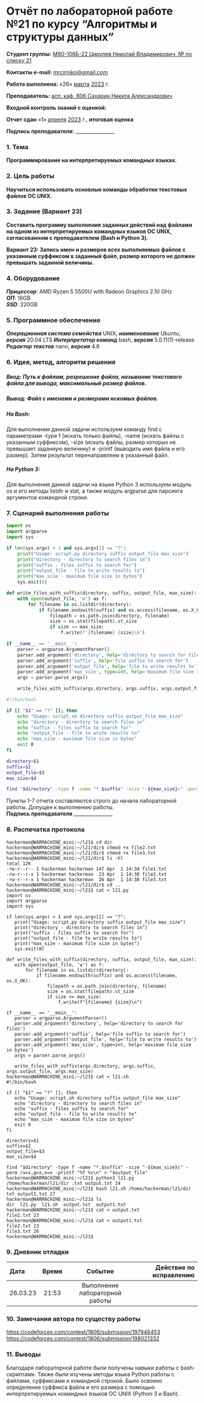 # Отчёт по лабораторной работе №21 по курсу “Алгоритмы и структуры данных”

<b>Студент группы:</b> <ins>М80-108Б-22 Цирулев Николай Владимирович, № по списку 21</ins> 

<b>Контакты e-mail:</b> <ins>mrcirniko@gmail.com</ins>

<b>Работа выполнена:</b> «26» <ins>марта</ins> <ins>2023</ins> г.

<b>Преподаватель:</b> <ins>асп. каф. 806 Сахарин Никита Александрович</ins>

<b>Входной контроль знаний с оценкой:</b> <ins> </ins>

<b>Отчет сдан</b> «1» <ins>апреля</ins> <ins>2023</ins> г., <b>итоговая оценка</b> <ins> </ins>

<b>Подпись преподавателя:</b> ________________

### 1. Тема
__Программирование на интерпретируемых командных языках.__

### 2. Цель работы
__Научиться использовать основные команды обработки текстовых файлов OC UNIX.__

### 3. Задание (Вариант 23)
__Составить программу выполнения заданных действий над файлами на одном из интерпретируемых командных языков OC UNIX, согласованном с преподавателем (Bash и Python 3).__ 

__Вариант 23: Запись имен и размеров всех выполняемых файлов с указанным суффиксом в заданный файл, размер которого не должен превышать заданной величины.__

### 4. Оборудование
___Прицессор___: AMD Ryzen 5 5500U with Radeon Graphics 2.10 GHz \
___ОП___: 16GB \
___SSD___: 220GB

### 5. Программное обеспечение
___Операционная система семейства___ UNIX, ___наименование___ Ubuntu, ___версия___  20.04 LTS
___Интерпретатор команд___ bash, ___версия___ 5.0.11(1)-release
___Редактор текстов___ nano, ___версия___ 4.8

### 6. Идея, метод, алгоритм решения

##### Ввод: Путь к файлам, разрешение файла, называние текстового файла для вывода, максимальный размер файлов.
##### Вывод: Файл с именами и размерами искомых файлов.
##### На Bash:
Для выполнения данной задачи используем команду find с параметрами -type f (искать только файлы), -name (искать файлы с указанным суффиксом), -size (искать файлы, размер которых не превышает заданную величину) и -printf (выводить имя файла и его размер). Затем результат перенаправляем в указанный файл.
##### На Python 3:
Для выполнения данной задачи на языке Python 3 используем модуль os и его методы listdir и stat, а также модуль argparse для парсинга аргументов командной строки. 

### 7. Сценарий выполнения работы
```python
import os
import argparse
import sys

if len(sys.argv) > 1 and sys.argv[1] == "?":
    print("Usage: script.py directory suffix output_file max_size")
    print("directory - directory to search files in")
    print("suffix - files suffix to search for")
    print("output_file - file to write results to")
    print("max_size - maximum file size in bytes")
    sys.exit(0)

def write_files_with_suffix(directory, suffix, output_file, max_size):
    with open(output_file, 'w') as f:
        for filename in os.listdir(directory):
            if filename.endswith(suffix) and os.access(filename, os.X_OK):
                filepath = os.path.join(directory, filename)
                size = os.stat(filepath).st_size
                if size <= max_size:
                    f.write(f"{filename} {size}\n")

if __name__ == '__main__':
    parser = argparse.ArgumentParser()
    parser.add_argument('directory', help='directory to search for files')
    parser.add_argument('suffix', help='file suffix to search for')
    parser.add_argument('output_file', help='file to write results to')
    parser.add_argument('max_size', type=int, help='maximum file size in bytes')
    args = parser.parse_args()

    write_files_with_suffix(args.directory, args.suffix, args.output_file, args.max_size)
```
```bash
#!/bin/bash

if [[ "$1" == "?" ]]; then
    echo "Usage: script.sh directory suffix output_file max_size"
    echo "directory - directory to search files in"
    echo "suffix - files suffix to search for"
    echo "output_file - file to write results to"
    echo "max_size - maximum file size in bytes"
    exit 0
fi

directory=$1
suffix=$2
output_file=$3
max_size=$4

find "$directory" -type f -name "*.$suffix" -size "-${max_size}c" -perm /u=x,g=x,o=x -printf "%f %s\n" > "$output_file"
```


Пункты 1-7 отчета составляются строго до начала лабораторной работы.
Допущен к выполнению работы.  
<b>Подпись преподавателя</b> ________________

### 8. Распечатка протокола
 ```
hackerman@WARMACHINE_mini:~/l21$ cd dir
hackerman@WARMACHINE_mini:~/l21/dir$ chmod +x file2.txt
hackerman@WARMACHINE_mini:~/l21/dir$ chmod +x file3.txt
hackerman@WARMACHINE_mini:~/l21/dir$ ls -hl
total 12K
-rw-r--r-- 1 hackerman hackerman 147 Apr  1 14:34 file1.txt
-rw-r--r-x 1 hackerman hackerman  23 Apr  1 14:38 file2.txt
-rw-r--r-x 1 hackerman hackerman  26 Apr  1 14:38 file3.txt
hackerman@WARMACHINE_mini:~/l21/dir$ cd ..
hackerman@WARMACHINE_mini:~/l21$ cat < l21.py
import os
import argparse
import sys

if len(sys.argv) > 1 and sys.argv[1] == "?":
    print("Usage: script.py directory suffix output_file max_size")
    print("directory - directory to search files in")
    print("suffix - files suffix to search for")
    print("output_file - file to write results to")
    print("max_size - maximum file size in bytes")
    sys.exit(0)

def write_files_with_suffix(directory, suffix, output_file, max_size):
    with open(output_file, 'w') as f:
        for filename in os.listdir(directory):
            if filename.endswith(suffix) and os.access(filename, os.X_OK):
                filepath = os.path.join(directory, filename)
                size = os.stat(filepath).st_size
                if size <= max_size:
                    f.write(f"{filename} {size}\n")

if __name__ == '__main__':
    parser = argparse.ArgumentParser()
    parser.add_argument('directory', help='directory to search for files')
    parser.add_argument('suffix', help='file suffix to search for')
    parser.add_argument('output_file', help='file to write results to')
    parser.add_argument('max_size', type=int, help='maximum file size in bytes')
    args = parser.parse_args()

    write_files_with_suffix(args.directory, args.suffix, args.output_file, args.max_size)
hackerman@WARMACHINE_mini:~/l21$ cat < l21.sh
#!/bin/bash

if [[ "$1" == "?" ]]; then
    echo "Usage: script.sh directory suffix output_file max_size"
    echo "directory - directory to search files in"
    echo "suffix - files suffix to search for"
    echo "output_file - file to write results to"
    echo "max_size - maximum file size in bytes"
    exit 0
fi

directory=$1
suffix=$2
output_file=$3
max_size=$4

find "$directory" -type f -name "*.$suffix" -size "-${max_size}c" -perm /u=x,g=x,o=x -printf "%f %s\n" > "$output_file"
hackerman@WARMACHINE_mini:~/l21$ python3 l21.py /home/hackerman/l21/dir .txt output.txt 24
hackerman@WARMACHINE_mini:~/l21$ bash l21.sh /home/hackerman/l21/dir txt output1.txt 27
hackerman@WARMACHINE_mini:~/l21$ ls
dir  l21.py  l21.sh  output.txt  output1.txt
hackerman@WARMACHINE_mini:~/l21$ cat < output.txt
file2.txt 23
hackerman@WARMACHINE_mini:~/l21$ cat < output1.txt
file2.txt 23
file3.txt 26
hackerman@WARMACHINE_mini:~/l21$
 ```

### 9. Дневник отладки

|  Дата    | Время | Событие  | Действие по исправлению |
|:------------- |:---------------:|:---------------:| -------------:|
| 26.03.23 | 21:53 | Выполнение лабораторной работы | |

### 10. Замечания автора по существу работы
https://codeforces.com/contest/1806/submission/197946453
https://codeforces.com/contest/1806/submission/198021332

### 11. Выводы
Благодаря лабораторной работе были получены навыки работы с bash-скриптами. Также были изучены методы языка Python работы с файлами, суффиксами и командной строкой. Было освоено определение суффикса файла и его размера с помощью интерпретируемых командных языков OC UNIX (Python 3 и Bash).

